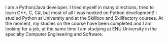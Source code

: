 I am a Python/Java developer. I tried myself in many directions, tried to learn C++, C, C#, but most of all I was hooked on Python development! I studied Python at University and at the Skillbox and Skillfactory courses. At the moment, my studies on the course have been completed and I am looking for a job, at the same time I am studying at ENU University in the specialty Computer Engineering and Software.

<!---
zzmaga/zzmaga is a ✨ special ✨ repository because its `README.md` (this file) appears on your GitHub profile.
You can click the Preview link to take a look at your changes.
--->
